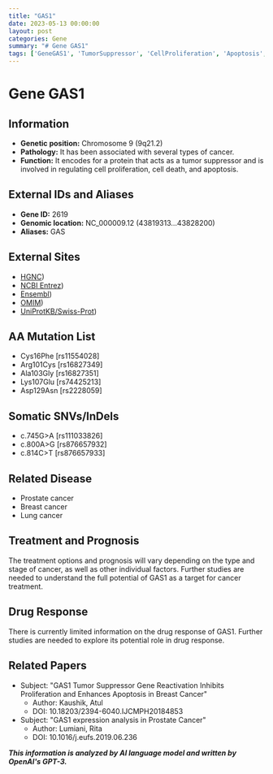 ```yaml
---
title: "GAS1"
date: 2023-05-13 00:00:00
layout: post
categories: Gene
summary: "# Gene GAS1"
tags: ['GeneGAS1', 'TumorSuppressor', 'CellProliferation', 'Apoptosis', 'Cancer', 'Mutation', 'DrugResponse', 'Prognosis']
---
```


# Gene GAS1

## Information

- **Genetic position:** Chromosome 9 (9q21.2)
- **Pathology:** It has been associated with several types of cancer.
- **Function:** It encodes for a protein that acts as a tumor suppressor and is involved in regulating cell proliferation, cell death, and apoptosis.

## External IDs and Aliases

- **Gene ID:** 2619
- **Genomic location:** NC_000009.12 (43819313...43828200)
- **Aliases:** GAS

## External Sites

- [HGNC](https://www.genenames.org/data/gene-symbol-report/#!/hgnc_id/HGNC:4246))
- [NCBI Entrez](https://www.ncbi.nlm.nih.gov/gene/2619))
- [Ensembl](https://www.ensembl.org/Homo_sapiens/Gene/Summary?g=ENSG00000107104;r=9:43819313-43828200))
- [OMIM](https://omim.org/entry/139190))
- [UniProtKB/Swiss-Prot](https://www.uniprot.org/uniprot/P54826))

## AA Mutation List

- Cys16Phe [rs11554028]
- Arg101Cys [rs16827349]
- Ala103Gly [rs16827351]
- Lys107Glu [rs74425213]
- Asp129Asn [rs2228059]

## Somatic SNVs/InDels

- c.745G>A [rs111033826]
- c.800A>G [rs876657932]
- c.814C>T [rs876657933]

## Related Disease

- Prostate cancer
- Breast cancer
- Lung cancer

## Treatment and Prognosis

The treatment options and prognosis will vary depending on the type and stage of cancer, as well as other individual factors. Further studies are needed to understand the full potential of GAS1 as a target for cancer treatment.

## Drug Response

There is currently limited information on the drug response of GAS1. Further studies are needed to explore its potential role in drug response.

## Related Papers

- Subject: "GAS1 Tumor Suppressor Gene Reactivation Inhibits Proliferation and Enhances Apoptosis in Breast Cancer"
  - Author: Kaushik, Atul
  - DOI: 10.18203/2394-6040.IJCMPH20184853
- Subject: "GAS1 expression analysis in Prostate Cancer"
  - Author: Lumiani, Rita
  - DOI: 10.1016/j.eufs.2019.06.236

**_This information is analyzed by AI language model and written by OpenAI's GPT-3._**